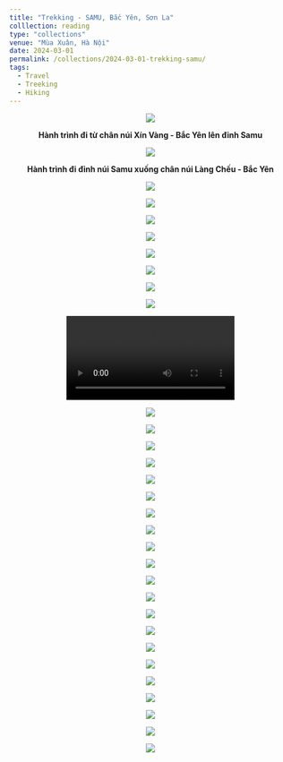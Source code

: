 ```yaml
---
title: "Trekking - SAMU, Bắc Yên, Sơn La"
colllection: reading
type: "collections"
venue: "Mùa Xuân, Hà Nội"
date: 2024-03-01
permalink: /collections/2024-03-01-trekking-samu/
tags:
  - Travel
  - Treeking
  - Hiking
---
```



<head>
    <style type="text/css">
        figure{text-align: center;}
        math{text-align: center;}
    </style>
</head>


<p align="center">
    <img src='/images/mylife/trekking-samu/IMG_4756.JPG'>
    <p align="center"><b>Hành trình đi từ chân núi Xín Vàng - Bắc Yên lên đỉnh Samu</b></p>
</p>

<p align="center">
    <img src='/images/mylife/trekking-samu/IMG_4757.JPG'>
    <p align="center"><b>Hành trình đi đỉnh núi Samu xuống chân núi Làng Chếu - Bắc Yên</b></p>
</p>


<p align="center">
    <img src='/images/mylife/trekking-samu/IMG_1262.jpg'>
</p>

<p align="center">
    <img src='/images/mylife/trekking-samu/IMG_1383.JPEG'>
</p>

<p align="center">
    <img src='/images/mylife/trekking-samu/IMG_1534.JPEG'>
</p>

<p align="center">
    <img src='/images/mylife/trekking-samu/IMG_4395.jpg'>
</p>

<p align="center">
    <img src='/images/mylife/trekking-samu/IMG_4414.jpg'>
</p>

<p align="center">
    <img src='/images/mylife/trekking-samu/IMG_4417.jpg'>
</p>

<p align="center">
    <img src='/images/mylife/trekking-samu/IMG_4419.jpg'>
</p>

<p align="center">
    <img src='/images/mylife/trekking-samu/IMG_4427.jpg'>
</p>

<p align="center">
<video controls>
    <source src='/images/mylife/trekking-samu/video_4473.mp4' type='video/mp4'>
</video>
</p>

<p align="center">
    <img src='/images/mylife/trekking-samu/IMG_4432.jpg'>
</p>

<p align="center">
    <img src='/images/mylife/trekking-samu/IMG_4447.jpg'>
</p>

<p align="center">
    <img src='/images/mylife/trekking-samu/IMG_4454.jpg'>
</p>

<p align="center">
    <img src='/images/mylife/trekking-samu/IMG_4470.jpg'>
</p>

<p align="center">
    <img src='/images/mylife/trekking-samu/IMG_4481.jpg'>
</p>

<p align="center">
    <img src='/images/mylife/trekking-samu/IMG_4525.jpg'>
</p>

<p align="center">
    <img src='/images/mylife/trekking-samu/IMG_4484.jpg'>
</p>

<p align="center">
    <img src='/images/mylife/trekking-samu/IMG_4554.jpg'>
</p>

<p align="center">
    <img src='/images/mylife/trekking-samu/IMG_4583.jpg'>
</p>

<p align="center">
    <img src='/images/mylife/trekking-samu/IMG_4608.jpg'>
</p>

<p align="center">
    <img src='/images/mylife/trekking-samu/IMG_4632.jpg'>
</p>

<p align="center">
    <img src='/images/mylife/trekking-samu/IMG_4670.jpg'>
</p>

<p align="center">
    <img src='/images/mylife/trekking-samu/IMG_4671.jpg'>
</p>

<p align="center">
    <img src='/images/mylife/trekking-samu/IMG_4672.jpg'>
</p>

<p align="center">
    <img src='/images/mylife/trekking-samu/IMG_4675.jpg'>
</p>

 <p align="center">
    <img src='/images/mylife/trekking-samu/IMG_4698.JPG'>
</p>

<p align="center">
    <img src='/images/mylife/trekking-samu/IMG_4699.JPG'>
</p>

<p align="center">
    <img src='/images/mylife/trekking-samu/IMG_4703.jpg'>
</p>

<p align="center">
    <img src='/images/mylife/trekking-samu/IMG_4742.JPG'>
</p>

<p align="center">
    <img src='/images/mylife/trekking-samu/IMG_4748.JPG'>
</p>

<p align="center">
    <img src='/images/mylife/trekking-samu/IMG_4750.JPG'>
</p>